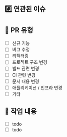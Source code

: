 ## #️⃣ 연관된 이슈


## 📌 PR 유형
- [ ] 신규 기능
- [ ] 버그 수정
- [ ] 리팩터링
- [ ] 프로젝트 구조 변경
- [ ] 빌드 관련 변경
- [ ] CI 관련 변경
- [ ] 문서 내용 변경
- [ ] 애플리케이션 / 인프라 변경
- [ ] 기타

## 📝 작업 내용
- [ ] todo
- [ ] todo